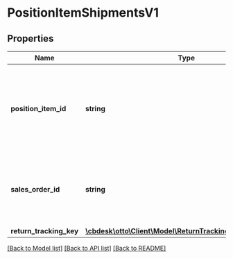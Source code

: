 # PositionItemShipmentsV1

## Properties
Name | Type | Description | Notes
------------ | ------------- | ------------- | -------------
**position_item_id** | **string** | The ID of a position item of the sales order from the OTTO Market, as defined in the Order API. | 
**sales_order_id** | **string** | The ID of the sales order from the OTTO Market, as defined in the Order API. | 
**return_tracking_key** | [**\cbdesk\otto\Client\Model\ReturnTrackingKeyShipmentsV1**](ReturnTrackingKeyShipmentsV1.md) |  | 

[[Back to Model list]](../../README.md#documentation-for-models) [[Back to API list]](../../README.md#documentation-for-api-endpoints) [[Back to README]](../../README.md)

